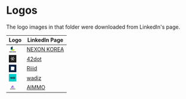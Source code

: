 # Logos

The logo images in that folder were downloaded from LinkedIn's page.  

<table>
  <thead>
    <tr>
      <th>Logo</th>
      <th>LinkedIn Page</th>
    </tr>
  </thead>
  <tbody>
    <tr>
      <td>
        <img src="./nexon_korea.jpeg"
          height="20px"
          align="center"
          alt="NEXON KOREA Logo"
          title="NEXON KOREA Logo"
        />
      </td>
      <td>
        <a href="https://www.linkedin.com/company/nexon-korea" target="_blank" rel="noopener noreferrer">NEXON KOREA</a>
      </td>
    </tr>
    <tr>
      <td>
        <img src="./42dot.jpeg"
          height="20px"
          align="center"
          alt="42dot Logo"
          title="42dot Logo"
        />
      </td>
      <td>
        <a href="https://www.linkedin.com/company/42dot" target="_blank" rel="noopener noreferrer">42dot</a>
      </td>
    </tr>
    <tr>
      <td>
        <img src="./riiid.jpeg"
          height="20px"
          align="center"
          alt="Riiid Logo"
          title="Riiid Logo"
        />
      </td>
      <td>
        <a href="https://www.linkedin.com/company/riiidglobal" target="_blank" rel="noopener noreferrer">Riiid</a>
      </td>
    </tr>
    <tr>
      <td>
        <img src="./wadiz.jpeg"
          height="20px"
          align="center"
          alt="wadiz Logo"
          title="wadiz Logo"
        />
      </td>
      <td>
        <a href="https://www.linkedin.com/company/wadiz" target="_blank" rel="noopener noreferrer">wadiz</a>
      </td>
    </tr>
    <tr>
      <td>
        <img src="./aimmo.jpeg"
          height="20px"
          align="center"
          alt="AIMMO Logo"
          title="AIMMO Logo"
        />
      </td>
      <td>
        <a href="https://www.linkedin.com/company/aimmo" target="_blank" rel="noopener noreferrer">AIMMO</a>
      </td>
    </tr>
  </tbody>
</table>
